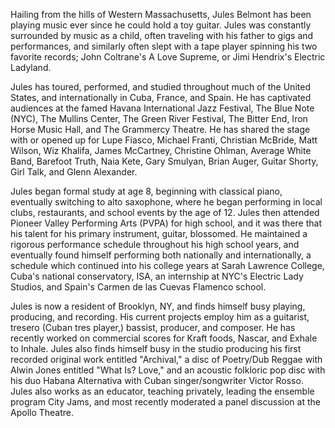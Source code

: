 Hailing from the hills of Western Massachusetts, Jules Belmont has been playing music ever since he could hold a toy guitar. Jules was constantly surrounded by music as a child, often traveling with his father to gigs and performances, and similarly often slept with a tape player spinning his two favorite records; John Coltrane's A Love Supreme, or Jimi Hendrix's Electric Ladyland.

Jules has toured, performed, and studied throughout much of the United States, and internationally in Cuba, France, and Spain. He has captivated audiences at the famed Havana International Jazz Festival, The Blue Note (NYC), The Mullins Center, The Green River Festival, The Bitter End, Iron Horse Music Hall, and The Grammercy Theatre. He has shared the stage with or opened up for Lupe Fiasco, Michael Franti, Christian McBride, Matt Wilson, Wiz Khalifa, James McCartney, Christine Ohlman, Average White Band, Barefoot Truth, Naia Kete, Gary Smulyan, Brian Auger, Guitar Shorty, Girl Talk, and Glenn Alexander.

Jules began formal study at age 8, beginning with classical piano, eventually switching to alto saxophone, where he began performing in local clubs, restaurants, and school events by the age of 12. Jules then attended Pioneer Valley Performing Arts (PVPA) for high school, and it was there that his talent for his primary instrument, guitar, blossomed. He maintained a rigorous performance schedule throughout his high school years, and eventually found himself performing both nationally and internationally, a schedule which continued into his college years at Sarah Lawrence College, Cuba's national conservatory, ISA, an internship at NYC's Electric Lady Studios, and Spain's Carmen de las Cuevas Flamenco school.

Jules is now a resident of Brooklyn, NY, and finds himself busy playing, producing, and recording. His current projects employ him as a guitarist, tresero (Cuban tres player,) bassist, producer, and composer. He has recently worked on commercial scores for Kraft foods, Nascar, and Exhale to Inhale. Jules also finds himself busy in the studio producing his first recorded original work entitled "Archival," a disc of Poetry/Dub Reggae with Alwin Jones entitled "What Is? Love," and an acoustic folkloric pop disc with his duo Habana Alternativa with Cuban singer/songwriter Victor Rosso. Jules also works as an educator, teaching privately, leading the ensemble program City Jams, and most recently moderated a panel discussion at the Apollo Theatre.
